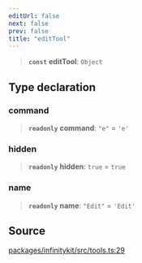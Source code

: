 ```yaml
---
editUrl: false
next: false
prev: false
title: "editTool"
---
```


> **`const`** **editTool**: `Object`

## Type declaration

### command

> **`readonly`** **command**: `"e"` = `'e'`

### hidden

> **`readonly`** **hidden**: `true` = `true`

### name

> **`readonly`** **name**: `"Edit"` = `'Edit'`

## Source

[packages/infinitykit/src/tools.ts:29](https://github.com/nodenogg-in/alpha-p2p/blob/265a0e2/packages/infinitykit/src/tools.ts#L29)
